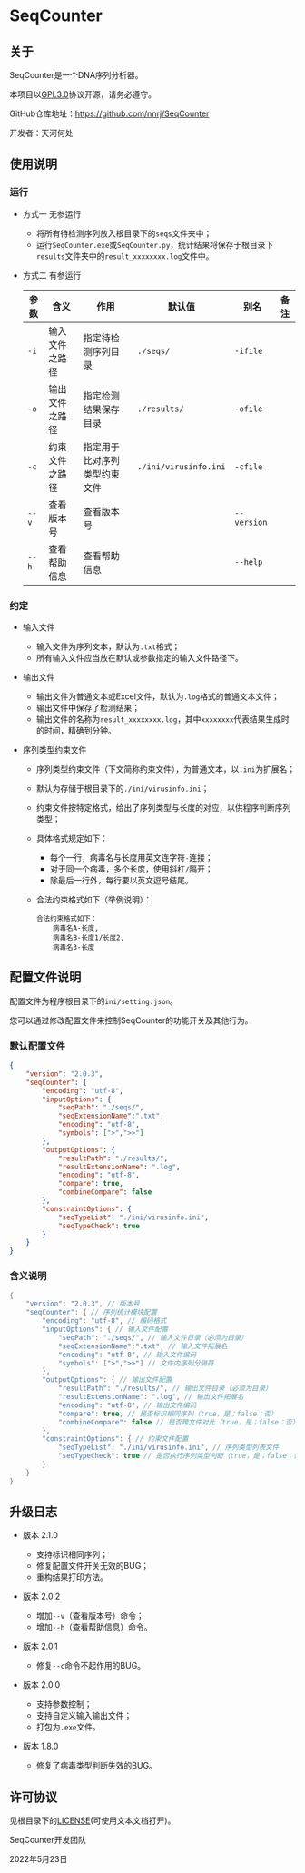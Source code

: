# SeqCounter

## 关于

SeqCounter是一个DNA序列分析器。

本项目以[GPL3.0](./LICENSE)协议开源，请务必遵守。

GitHub仓库地址：https://github.com/nnrj/SeqCounter

开发者：天河何处

## 使用说明

### 运行

- 方式一 无参运行

  - 将所有待检测序列放入根目录下的`seqs`文件夹中；
  - 运行`SeqCounter.exe`或`SeqCounter.py`，统计结果将保存于根目录下`results`文件夹中的`result_xxxxxxxx.log`文件中。

- 方式二 有参运行

  | 参数  | 含义           | 作用                         | 默认值                | 别名        | 备注 |
  | ----- | -------------- | ---------------------------- | --------------------- | ----------- | ---- |
  | `-i`  | 输入文件之路径 | 指定待检测序列目录           | `./seqs/`             | `-ifile`    |      |
  | `-o`  | 输出文件之路径 | 指定检测结果保存目录         | `./results/`          | `-ofile`    |      |
  | `-c`  | 约束文件之路径 | 指定用于比对序列类型约束文件 | `./ini/virusinfo.ini` | `-cfile`    |      |
  | `--v` | 查看版本号     | 查看版本号                   |                       | `--version` |      |
  | `--h` | 查看帮助信息   | 查看帮助信息                 |                       | `--help`    |      |

### 约定

- 输入文件
  - 输入文件为序列文本，默认为`.txt`格式；
  - 所有输入文件应当放在默认或参数指定的输入文件路径下。
- 输出文件
  - 输出文件为普通文本或Excel文件，默认为`.log`格式的普通文本文件；
  - 输出文件中保存了检测结果；
  - 输出文件的名称为`result_xxxxxxxx.log`，其中`xxxxxxxx`代表结果生成时的时间，精确到分钟。

- 序列类型约束文件

  - 序列类型约束文件（下文简称约束文件），为普通文本，以`.ini`为扩展名；

  - 默认为存储于根目录下的`./ini/virusinfo.ini`；

  - 约束文件按特定格式，给出了序列类型与长度的对应，以供程序判断序列类型；

  - 具体格式规定如下：

    - 每个一行，病毒名与长度用英文连字符`-`连接；
    - 对于同一个病毒，多个长度，使用斜杠`/`隔开；
    - 除最后一行外，每行要以英文逗号结尾。

  - 合法约束格式如下（举例说明）：

    ```pr
    合法约束格式如下：
    	病毒名A-长度,
    	病毒名B-长度1/长度2,
    	病毒名3-长度
    ```

## 配置文件说明

配置文件为程序根目录下的`ini/setting.json`。

您可以通过修改配置文件来控制SeqCounter的功能开关及其他行为。

### 默认配置文件

```json
{
    "version": "2.0.3",
    "seqCounter": {
        "encoding": "utf-8",
        "inputOptions": {
            "seqPath": "./seqs/",
            "seqExtensionName":".txt",
            "encoding": "utf-8",
            "symbols": [">",">>"]
        },
        "outputOptions": {
            "resultPath": "./results/",
            "resultExtensionName": ".log",
            "encoding": "utf-8",
            "compare": true,
            "combineCompare": false
        },
        "constraintOptions": {
            "seqTypeList": "./ini/virusinfo.ini",
            "seqTypeCheck": true
        }
    }
}
```

### 含义说明

```java
{
    "version": "2.0.3", // 版本号
    "seqCounter": { // 序列统计模块配置
        "encoding": "utf-8", // 编码格式
        "inputOptions": { // 输入文件配置
            "seqPath": "./seqs/", // 输入文件目录（必须为目录）
            "seqExtensionName":".txt", // 输入文件拓展名
            "encoding": "utf-8", // 输入文件编码
            "symbols": [">",">>"] // 文件内序列分隔符
        },
        "outputOptions": { // 输出文件配置
            "resultPath": "./results/", // 输出文件目录（必须为目录）
            "resultExtensionName": ".log", // 输出文件拓展名
            "encoding": "utf-8", // 输出文件编码
            "compare": true, // 是否标识相同序列（true，是；false：否）
            "combineCompare": false // 是否跨文件对比（true，是；false：否）
        },
        "constraintOptions": { // 约束文件配置
            "seqTypeList": "./ini/virusinfo.ini", // 序列类型列表文件
            "seqTypeCheck": true // 是否执行序列类型判断（true，是；false：否）
        }
    }
}
```

## 升级日志

- 版本 2.1.0
  - 支持标识相同序列；
  - 修复配置文件开关无效的BUG；
  - 重构结果打印方法。

- 版本 2.0.2
  - 增加`--v`（查看版本号）命令；
  - 增加`--h`（查看帮助信息）命令。
- 版本 2.0.1
  - 修复`--c`命令不起作用的BUG。
- 版本 2.0.0
  - 支持参数控制；
  - 支持自定义输入输出文件；
  - 打包为`.exe`文件。
- 版本 1.8.0
  - 修复了病毒类型判断失效的BUG。

## 许可协议

见根目录下的[LICENSE](./LICENSE)(可使用文本文档打开)。



SeqCounter开发团队

2022年5月23日
